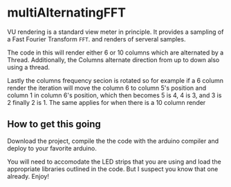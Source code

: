 # multiAlternatingFFT
VU rendering is a standard view meter in principle.  It provides a sampling of a Fast Fourier Transform `FFT`.  and renders of serveral samples.  

The code in this will render either 6 or 10 columns which are alternated by a Thread.
Additionally, the Columns alternate direction from up to down also using a thread. 

Lastly the columns frequency secion is rotated so for example if a 6 column render the iteration will move the column 6 to column 5's position and column 1 in column 6's position, which then becomes 5 is 4, 4 is 3, and 3 is 2 finally 2 is 1.  The same applies for when there is a 10 column render

## How to get this going

Download the project, compile the the code with the arduino compiler and deploy to your favorite arduino.

You will need to accomodate the LED strips that you are using and load the appropriate libraries outlined in the code.  But I suspect you know that one already.  Enjoy!


